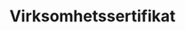 ---
title: Virksomhetssertifikat
keywords: virksomhe
summary: "Generelt om installasjon av integrasjonspunktet"
sidebar: veiledning_sidebar
permalink: veiledning_generelt.html
folder: veiledning
---